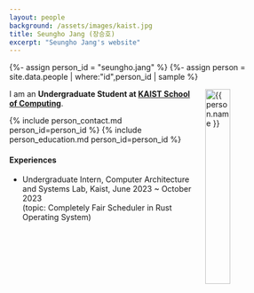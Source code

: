 ```yaml
---
layout: people
background: /assets/images/kaist.jpg
title: Seungho Jang (장승호)
excerpt: "Seungho Jang's website"
---
```


{%- assign person_id = "seungho.jang" %}
{%- assign person = site.data.people | where:"id",person_id | sample %}

<img align="right" style="width: 30%; padding-left: 3%;" src="{{ site.baseurl }}/assets/images/people/seungho.jang.png" alt="{{ person.name }}">

I am an **Undergraduate Student at [KAIST School of Computing](https://cs.kaist.ac.kr/)**.

{% include person_contact.md person_id=person_id %}
{% include person_education.md person_id=person_id %}

#### Experiences

- Undergraduate Intern, Computer Architecture and Systems Lab, Kaist, June 2023 ~ October 2023 \
  (topic: Completely Fair Scheduler in Rust Operating System)
